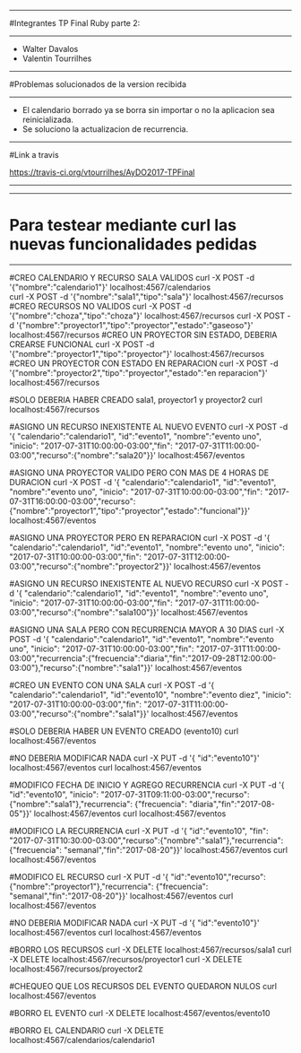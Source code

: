 
___
#Integrantes TP Final Ruby parte 2:
___
* Walter Davalos
* Valentin Tourrilhes
___
#Problemas solucionados de la version recibida
___

* El calendario borrado ya se borra sin importar o no la aplicacion sea reinicializada. 
* Se soluciono la actualizacion de recurrencia. 

___
#Link a travis

https://travis-ci.org/vtourrilhes/AyDO2017-TPFinal
___

___
# Para testear mediante curl las nuevas funcionalidades pedidas
___ 

#CREO CALENDARIO Y RECURSO SALA VALIDOS
curl -X POST -d '{"nombre":"calendario1"}' localhost:4567/calendarios   
curl -X POST -d '{"nombre":"sala1","tipo":"sala"}' localhost:4567/recursos
#CREO RECURSOS NO VALIDOS
curl -X POST -d '{"nombre":"choza","tipo":"choza"}' localhost:4567/recursos
curl -X POST -d '{"nombre":"proyector1","tipo":"proyector","estado":"gaseoso"}' localhost:4567/recursos
#CREO UN PROYECTOR SIN ESTADO, DEBERIA CREARSE FUNCIONAL
curl -X POST -d '{"nombre":"proyector1","tipo":"proyector"}' localhost:4567/recursos
#CREO UN PROYECTOR CON ESTADO EN REPARACION
curl -X POST -d '{"nombre":"proyector2","tipo":"proyector","estado":"en reparacion"}' localhost:4567/recursos

#SOLO DEBERIA HABER CREADO sala1, proyector1 y proyector2
curl localhost:4567/recursos

#ASIGNO UN RECURSO INEXISTENTE AL NUEVO EVENTO
curl -X POST  -d '{ "calendario":"calendario1", "id":"evento1", "nombre":"evento uno", "inicio": "2017-07-31T10:00:00-03:00","fin": "2017-07-31T11:00:00-03:00","recurso":{"nombre":"sala20"}}' localhost:4567/eventos

#ASIGNO UNA PROYECTOR VALIDO PERO CON MAS DE 4 HORAS DE DURACION
curl -X POST  -d '{ "calendario":"calendario1", "id":"evento1", "nombre":"evento uno", "inicio": "2017-07-31T10:00:00-03:00","fin": "2017-07-31T16:00:00-03:00","recurso":{"nombre":"proyector1","tipo":"proyector","estado":"funcional"}}' localhost:4567/eventos

#ASIGNO UNA PROYECTOR PERO EN REPARACION
curl -X POST  -d '{ "calendario":"calendario1", "id":"evento1", "nombre":"evento uno", "inicio": "2017-07-31T10:00:00-03:00","fin": "2017-07-31T12:00:00-03:00","recurso":{"nombre":"proyector2"}}' localhost:4567/eventos

#ASIGNO UN RECURSO INEXISTENTE AL NUEVO RECURSO
curl -X POST  -d '{ "calendario":"calendario1", "id":"evento1", "nombre":"evento uno", "inicio": "2017-07-31T10:00:00-03:00","fin": "2017-07-31T11:00:00-03:00","recurso":{"nombre":"sala100"}}' localhost:4567/eventos

#ASIGNO UNA SALA PERO CON RECURRENCIA MAYOR A 30 DIAS
curl -X POST  -d '{ "calendario":"calendario1", "id":"evento1", "nombre":"evento uno", "inicio": "2017-07-31T10:00:00-03:00","fin": "2017-07-31T11:00:00-03:00","recurrencia":{"frecuencia":"diaria","fin":"2017-09-28T12:00:00-03:00"},"recurso":{"nombre":"sala1"}}' localhost:4567/eventos

#CREO UN EVENTO CON UNA SALA
curl -X POST  -d '{ "calendario":"calendario1", "id":"evento10", "nombre":"evento diez", "inicio": "2017-07-31T10:00:00-03:00","fin": "2017-07-31T11:00:00-03:00","recurso":{"nombre":"sala1"}}' localhost:4567/eventos

#SOLO DEBERIA HABER UN EVENTO CREADO (evento10)
curl localhost:4567/eventos

#NO DEBERIA MODIFICAR NADA
curl -X PUT -d '{ "id":"evento10"}' localhost:4567/eventos
curl localhost:4567/eventos

#MODIFICO FECHA DE INICIO Y AGREGO RECURRENCIA
curl -X PUT -d '{ "id":"evento10", "inicio": "2017-07-31T09:11:00-03:00","recurso":{"nombre":"sala1"},"recurrencia": {"frecuencia": "diaria","fin":"2017-08-05"}}' localhost:4567/eventos
curl localhost:4567/eventos

#MODIFICO LA RECURRENCIA
curl -X PUT -d '{ "id":"evento10", "fin": "2017-07-31T10:30:00-03:00","recurso":{"nombre":"sala1"},"recurrencia": {"frecuencia": "semanal","fin":"2017-08-20"}}' localhost:4567/eventos
curl localhost:4567/eventos

#MODIFICO EL RECURSO
curl -X PUT -d '{ "id":"evento10","recurso":{"nombre":"proyector1"},"recurrencia": {"frecuencia": "semanal","fin":"2017-08-20"}}' localhost:4567/eventos
curl localhost:4567/eventos


#NO DEBERIA MODIFICAR NADA
curl -X PUT -d '{ "id":"evento10"}' localhost:4567/eventos
curl localhost:4567/eventos


#BORRO LOS RECURSOS
curl -X DELETE localhost:4567/recursos/sala1
curl -X DELETE localhost:4567/recursos/proyector1
curl -X DELETE localhost:4567/recursos/proyector2


#CHEQUEO QUE LOS RECURSOS DEL EVENTO QUEDARON NULOS
curl localhost:4567/eventos

#BORRO EL EVENTO
curl -X DELETE localhost:4567/eventos/evento10

#BORRO EL CALENDARIO
curl -X DELETE localhost:4567/calendarios/calendario1

